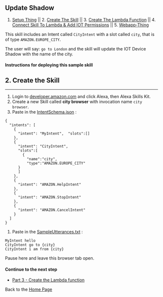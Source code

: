 ## Update Shadow <a id="title"></a>

1. [Setup Thing](./step-1.md#title) || 2. [Create The Skill](./step-2.md#title) || 3. [Create The Lambda Function](./step-3.md#title) || 4. [Connect Skill To Lambda & Add IOT Permissions](./step-4.md#title) || 5. [Webapp-Thing](./step-5.md#title)

This skill includes an Intent called ```CityIntent``` with a slot called ```city```, that is of type ```AMAZON.EUROPE_CITY```.

The user will say: ```go to London``` and the skill will update the IOT Device Shadow with the name of the city.

#### Instructions for deploying this sample skill

## 2. Create the Skill <a id="title"></a>
<hr />


1. Login to [developer.amazon.com](https://developer.amazon.com) and click Alexa, then Alexa Skills Kit.
1. Create a new Skill called **city browser** with invocation name ```city browser```.
1. Paste in the [IntentSchema.json](./update-shadow/speechAssets/IntentSchema.json) :

```
{
  "intents": [
    {
      "intent": "MyIntent",  "slots":[]
    },
    {
      "intent": "CityIntent",
      "slots":[
        {
          "name":"city",
          "type":"AMAZON.EUROPE_CITY"
      }
      ]
    },
    {
      "intent": "AMAZON.HelpIntent"
    },
    {
      "intent": "AMAZON.StopIntent"
    },
    {
      "intent": "AMAZON.CancelIntent"
    }
  ]
}

```

1. Paste in the [SampleUtterances.txt](./update-shadow/speechAssets/SampleUtterances.txt) :

```
MyIntent hello
CityIntent go to {city}
CityIntent i am from {city}
```

Pause here and leave this browser tab open.

#### Continue to the next step

 * [Part 3 - Create the Lambda function](./step-3.md#title)


Back to the [Home Page](./README.md#title)
